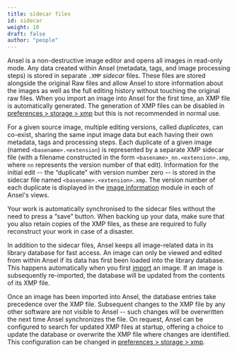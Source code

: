 ```yaml
---
title: sidecar files
id: sidecar
weight: 10
draft: false
author: "people"
---
```


Ansel is a non-destructive image editor and opens all images in read-only mode. Any data created within Ansel (metadata, tags, and image processing steps) is stored in separate `.XMP` _sidecar_ files. These files are stored alongside the original Raw files and allow Ansel to store information about the images as well as the full editing history without touching the original raw files. When you import an image into Ansel for the first time, an XMP file is automatically generated. The generation of XMP files can be disabled in [preferences > storage > xmp](../../preferences-settings/storage.md#xmp) but this is not recommended in normal use.

For a given source image, multiple editing versions, called _duplicates_, can co-exist, sharing the same input image data but each having their own metadata, tags and processing steps. Each duplicate of a given image (named `<basename>.<extension`) is represented by a separate XMP sidecar file (with a filename constructed in the form `<basename>_nn.<extension>.xmp`, where `nn` represents the version number of that edit). Information for the initial edit -- the “duplicate” with version number zero -- is stored in the sidecar file named `<basename>.<extension>.xmp`. The version number of each duplicate is displayed in the [image information](../../module-reference/utility-modules/shared/image-information.md) module in each of Ansel's views.

Your work is automatically synchronised to the sidecar files without the need to press a “save” button. When backing up your data, make sure that you also retain copies of the XMP files, as these are required to fully reconstruct your work in case of a disaster.

In addition to the sidecar files, Ansel keeps all image-related data in its library database for fast access. An image can only be viewed and edited from within Ansel if its data has first been loaded into the library database. This happens automatically when you first [import](../../module-reference/utility-modules/lighttable/import.md) an image. If an image is subsequently re-imported, the database will be updated from the contents of its XMP file.

Once an image has been imported into Ansel, the database entries take precedence over the XMP file. Subsequent changes to the XMP file by any other software are not visible to Ansel -- such changes will be overwritten the next time Ansel synchronizes the file. On request, Ansel can be configured to search for updated XMP files at startup, offering a choice to update the database or overwrite the XMP file where changes are identified. This configuration can be changed in [preferences > storage > xmp](../../preferences-settings/storage.md#xmp).
